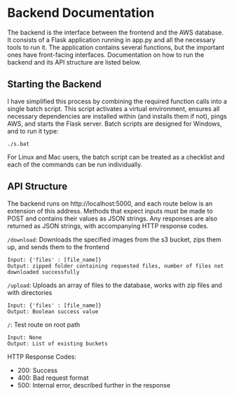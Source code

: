 # Backend Documentation

The backend is the interface between the frontend and the AWS database. It consists of a Flask application running in app.py and all the necessary tools to run it. The application contains several functions, but the important ones have front-facing interfaces. Documentation on how to run the backend and its API structure are listed below.

## Starting the Backend
I have simplified this process by combining the required function calls into a single batch script. This script activates a virtual environment, ensures all necessary dependencies are installed within (and installs them if not), pings AWS, and starts the Flask server. Batch scripts are designed for Windows, and to run it type:
```
./s.bat
```
For Linux and Mac users, the batch script can be treated as a checklist and each of the commands can be run individually.

## API Structure
The backend runs on http://localhost:5000, and each route below is an extension of this address. Methods that expect inputs must be made to POST and contains their values as JSON strings. Any responses are also returned as JSON strings, with accompanying HTTP response codes.

`/download`: Downloads the specified images from the s3 bucket, zips them up, and sends them to the frontend

    Input: {'files' : [file_name]}
    Output: zipped folder containing requested files, number of files not downloaded successfully

`/upload`: Uploads an array of files to the database, works with zip files and with directories

    Input: {'files' : [file_name]}
    Output: Boolean success value

`/`: Test route on root path

    Input: None
    Output: List of existing buckets

HTTP Response Codes:
* 200: Success
* 400: Bad request format
* 500: Internal error, described further in the response